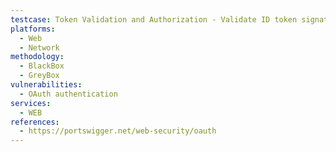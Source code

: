 ```yaml
---
testcase: Token Validation and Authorization - Validate ID token signatures for proper cryptography, and ensure claims (iss, aud, exp, etc.) are validated by the client. Web (HTTP/HTTPS) service
platforms: 
  - Web
  - Network
methodology: 
  - BlackBox
  - GreyBox
vulnerabilities:
  - OAuth authentication
services:
  - WEB
references:
  - https://portswigger.net/web-security/oauth
---
```

